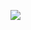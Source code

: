 ![](https://media.githubusercontent.com/media/dyzz/dyzz.github.io/master/images/ScrollTabPressed.png)